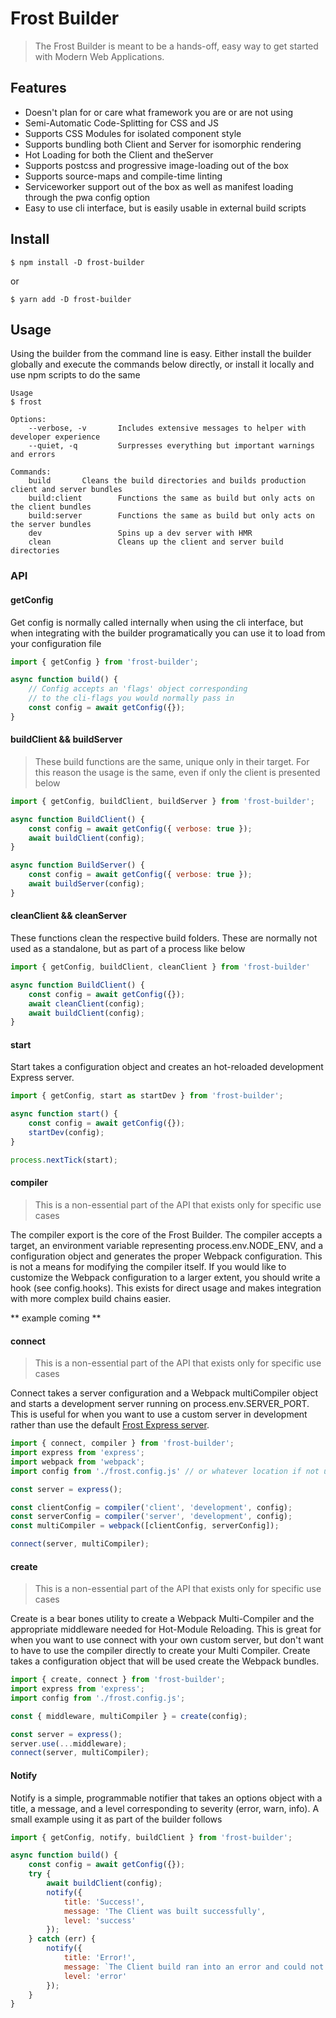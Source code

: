 # Frost Builder

>The Frost Builder is meant to be a hands-off, easy way to get started with Modern Web Applications.


## Features

- Doesn't plan for or care what framework you are or are not using
- Semi-Automatic Code-Splitting for CSS and JS
- Supports CSS Modules for isolated component style
- Supports bundling both Client and Server for isomorphic rendering
- Hot Loading for both the Client and theServer
- Supports postcss and progressive image-loading out of the box
- Supports source-maps and compile-time linting
- Serviceworker support out of the box as well as manifest loading through the pwa config option
- Easy to use cli interface, but is easily usable in external build scripts

## Install
```console
$ npm install -D frost-builder
```

or
```console
$ yarn add -D frost-builder
```

## Usage

Using the builder from the command line is easy. Either install the builder globally and execute the commands below directly, or install it locally and use npm scripts to do the same

```
Usage
$ frost

Options:
    --verbose, -v  		Includes extensive messages to helper with developer experience  
    --quiet, -q  		Surpresses everything but important warnings and errors

Commands:
    build  		Cleans the build directories and builds production client and server bundles
    build:client        Functions the same as build but only acts on the client bundles
    build:server        Functions the same as build but only acts on the server bundles
    dev                 Spins up a dev server with HMR
    clean               Cleans up the client and server build directories
```

### API

#### getConfig

Get config is normally called internally when using the cli interface, but when integrating with the builder programatically you can use it to load from your configuration file

```js
import { getConfig } from 'frost-builder';

async function build() {
    // Config accepts an 'flags' object corresponding
    // to the cli-flags you would normally pass in
    const config = await getConfig({});
}
```

#### buildClient && buildServer

> These build functions are the same, unique only in their target. For this reason the usage is the same, even if only the client is presented below

```js
import { getConfig, buildClient, buildServer } from 'frost-builder';

async function BuildClient() {
    const config = await getConfig({ verbose: true });
    await buildClient(config);
}

async function BuildServer() {
    const config = await getConfig({ verbose: true });
    await buildServer(config);
}
```

#### cleanClient && cleanServer

These functions clean the respective build folders. These are normally not used as a standalone, but as part of a process like below

```js
import { getConfig, buildClient, cleanClient } from 'frost-builder'

async function BuildClient() {
    const config = await getConfig({});
    await cleanClient(config);
    await buildClient(config);
}
```

#### start

Start takes a configuration object and creates an hot-reloaded development Express server.

```js
import { getConfig, start as startDev } from 'frost-builder';

async function start() {
    const config = await getConfig({});
    startDev(config);
}

process.nextTick(start);
```

#### compiler

> This is a non-essential part of the API that exists only for specific use cases

The compiler export is the core of the Frost Builder. The compiler accepts a target, an environment variable representing process.env.NODE_ENV, and a configuration object and generates the proper Webpack configuration. This is not a means for modifying the compiler itself. If you would like to customize the Webpack configuration to a larger extent, you should write a hook (see config.hooks). This exists for direct usage and makes integration with more complex build chains easier.

** example coming **

#### connect

> This is a non-essential part of the API that exists only for specific use cases

Connect takes a server configuration and a Webpack multiCompiler object and starts a development server running on process.env.SERVER_PORT. This is useful for when you want to use a custom server in development rather than use the default [Frost Express server](https://github.com/Bashkir15/frost/tree/master/packages/frost-express).

```js
import { connect, compiler } from 'frost-builder';
import express from 'express';
import webpack from 'webpack';
import config from './frost.config.js' // or whatever location if not using the frost config loader

const server = express();

const clientConfig = compiler('client', 'development', config);
const serverConfig = compiler('server', 'development', config);
const multiCompiler = webpack([clientConfig, serverConfig]);

connect(server, multiCompiler);
```

#### create

> This is a non-essential part of the API that exists only for specific use cases

Create is a bear bones utility to create a Webpack Multi-Compiler and the appropriate middleware needed for Hot-Module Reloading. This is great for when you want to use connect with your own custom server, but don't want to have to use the compiler directly to create your Multi Compiler. Create takes a configuration object that will be used create the Webpack bundles.

```js
import { create, connect } from 'frost-builder';
import express from 'express';
import config from './frost.config.js';

const { middleware, multiCompiler } = create(config);

const server = express();
server.use(...middleware);
connect(server, multiCompiler);
```

#### Notify

Notify is a simple, programmable notifier that takes an options object with a title, a message, and a level corresponding to severity (error, warn, info). A small example using it as part of the builder follows

```js
import { getConfig, notify, buildClient } from 'frost-builder';

async function build() {
    const config = await getConfig({});
    try {
        await buildClient(config);
        notify({
            title: 'Success!',
            message: 'The Client was built successfully',
            level: 'success'
        });
    } catch (err) {
        notify({
            title: 'Error!',
            message: `The Client build ran into an error and could not proceed \n\n ${err}`,
            level: 'error'
        });
    }
}
```

